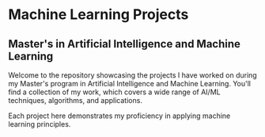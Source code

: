 # Machine Learning Projects  
## Master's in Artificial Intelligence and Machine Learning

Welcome to the repository showcasing the projects I have worked on during my Master's program in Artificial Intelligence and Machine Learning. You'll find a collection of my work, which covers a wide range of AI/ML techniques, algorithms, and applications.
  
Each project here demonstrates my proficiency in applying machine learning principles.
